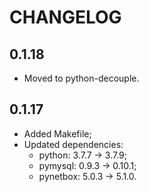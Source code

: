 # CHANGELOG

## 0.1.18

* Moved to python-decouple.

## 0.1.17

* Added Makefile;
* Updated dependencies:
  * python: 3.7.7 -> 3.7.9;
  * pymysql: 0.9.3 -> 0.10.1;
  * pynetbox: 5.0.3 -> 5.1.0.
